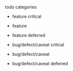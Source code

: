todo categories

- feature critical
- feature
- feature deferred

- bug/defect/caveat critical
- bug/defect/caveat
- bug/defect/caveat deferred
